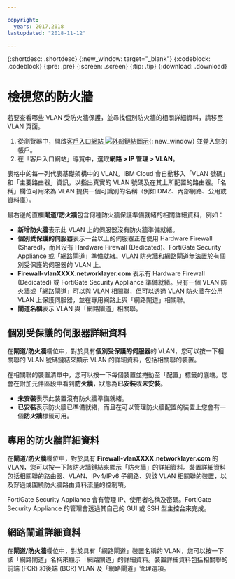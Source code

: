 ```yaml
---

copyright:
  years: 2017,2018
lastupdated: "2018-11-12"

---
```


{:shortdesc: .shortdesc}
{:new_window: target="_blank"}
{:codeblock: .codeblock}
{:pre: .pre}
{:screen: .screen}
{:tip: .tip}
{:download: .download}

# 檢視您的防火牆

若要查看哪些 VLAN 受防火牆保護，並尋找個別防火牆的相關詳細資料，請移至 VLAN 頁面。

1. 從瀏覽器中，開啟[客戶入口網站 ![外部鏈結圖示](../../icons/launch-glyph.svg "外部鏈結圖示")](https://control.softlayer.com/){: new_window} 並登入您的帳戶。
2. 在「客戶入口網站」導覽中，選取**網路 > IP 管理 > VLAN**。

表格中的每一列代表基礎架構中的 VLAN。IBM Cloud 會自動移入「VLAN 號碼」和「主要路由器」資訊，以指出真實的 VLAN 號碼及在其上所配置的路由器。「名稱」欄位可用來為 VLAN 提供一個可識別的名稱（例如 DMZ、內部網路、公用或資料庫）。

最右邊的直欄**閘道/防火牆**包含何種防火牆保護準備就緒的相關詳細資料，例如：

- **新增防火牆**表示此 VLAN 上的伺服器沒有防火牆準備就緒。
- **個別受保護的伺服器**表示一台以上的伺服器正在使用 Hardware Firewall (Shared)，而且沒有 Hardware Firewall (Dedicated)、FortiGate Security Appliance 或「網路閘道」準備就緒。VLAN 防火牆和網路閘道無法置於有個別受保護的伺服器的 VLAN 上。
- **Firewall-vlanXXXX.networklayer.com** 表示有 Hardware Firewall (Dedicated) 或 FortiGate Security Appliance 準備就緒。只有一個 VLAN 防火牆或「網路閘道」可以與 VLAN 相關聯，但可以透過 VLAN 防火牆在公用 VLAN 上保護伺服器，並在專用網路上與「網路閘道」相關聯。
- **閘道名稱**表示 VLAN 與「網路閘道」相關聯。

## 個別受保護的伺服器詳細資料

在**閘道/防火牆**欄位中，對於具有**個別受保護的伺服器**的 VLAN，您可以按一下相關聯的 VLAN 號碼鏈結來顯示 VLAN 的詳細資料，包括相關聯的裝置。

在相關聯的裝置清單中，您可以按一下每個裝置並捲動至「配置」標籤的底端。您會在附加元件區段中看到**防火牆**，狀態為**已安裝**或**未安裝**。

- **未安裝**表示此裝置沒有防火牆準備就緒。
- **已安裝**表示防火牆已準備就緒，而且在可以管理防火牆配置的裝置上您會有一個**防火牆**標籤可用。

## 專用的防火牆詳細資料

在**閘道/防火牆**欄位中，對於具有 **Firewall-vlanXXXX.networklayer.com** 的 VLAN，您可以按一下該防火牆鏈結來顯示「防火牆」的詳細資料。裝置詳細資料包括相關聯的路由器、VLAN、IPv4/IPv6 子網路、與該 VLAN 相關聯的裝置，以及穿過或圍繞防火牆路由資料流量的控制項。

FortiGate Security Appliance 會有管理 IP、使用者名稱及密碼。FortiGate Security Appliance 的管理會透過其自己的 GUI 或 SSH 型主控台來完成。

## 網路閘道詳細資料

在**閘道/防火牆**欄位中，對於具有「網路閘道」裝置名稱的 VLAN，您可以按一下該「網路閘道」名稱來顯示「網路閘道」的詳細資料。裝置詳細資料包括相關聯的前端 (FCR) 和後端 (BCR) VLAN 及「網路閘道」管理選項。
